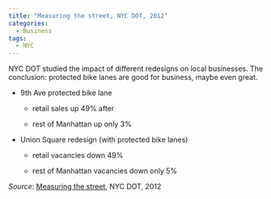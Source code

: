 ```yaml
---
title: "Measuring the street, NYC DOT, 2012"
categories:
  - Business
tags:
  - NYC
---
```


NYC DOT studied the impact of different redesigns on local businesses. The conclusion: protected bike lanes are good for
business, maybe even great.

* 9th Ave protected bike lane

  * retail sales up 49% after 

  * rest of Manhattan up only 3%

* Union Square redesign (with protected bike lanes)

  * retail vacancies down 49%

   * rest of Manhattan vacancies down only 5%

_Source_: [Measuring the street](/images/research/2012-10-measuring-the-street.pdf), NYC DOT, 2012